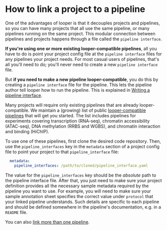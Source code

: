# How to link a project to a pipeline

One of the advantages of looper is that it decouples projects and pipelines, so you can have many projects that all use the same pipeline, or many pipelines running on the same project. This modular connection between pipelines and projects happens through a file called the `pipeline interface`. 

**If you're using one or more existing looper-compatible pipelines**, all you have to do is point your project config file at the `pipeline interface` files for any pipelines your project needs. For most casual users of pipelines, that's all you'll need to do;  you'll never need to create a new `pipeline interface` file. 

But **if you need to make a new pipeline looper-compatible**, you do this by creating a `pipeline interface` file for the pipeline. This lets the pipeline author tell looper how to run the pipeline. This is explained in [Writing a pipeline interface](pipeline-interface.md).

Many projects will require only existing pipelines that are already looper-compatible. We maintain a (growing) list of public [looper-compatible pipelines](https://github.com/pepkit/hello_looper/blob/master/looper_pipelines.md) that will get you started. The list includes pipelines for experiments covering transcription (RNA-seq), chromatin accessibility (ATAC-seq), DNA methylation (RRBS and WGBS), and chromatin interaction and binding (HiChIP).

To use one of these pipelines, first clone the desired code repository. Then, use the `pipeline_interfaces` key in the `metadata` section of a project config file to point your project to that `pipeline_interface` file:

```yaml
  metadata:
    pipeline_interfaces: /path/to/cloned/pipeline_interface.yaml
```

The value for the `pipeline_interfaces` key should be the *absolute* path to the pipeline interface file. After that, you just need to make sure your project definition provides all the necessary sample metadata required by the pipeline you want to use. For example, you will need to make sure your sample annotation sheet specifies the correct value under `protocol` that your linked pipeline understands. 
Such details are specific to each pipeline and should be defined somewhere in the pipeline's documentation, e.g. in a `README` file.

You can also [link more than one pipeline](linking-multiple-pipelines.md).
